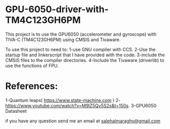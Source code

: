 # GPU-6050-driver-with-TM4C123GH6PM
This project is to use the GPU6050 (accelerometer and gyroscope) with TIVA-C (TM4C123GH6PM) using CMSIS and Tivaware.

To use this project to need to:
1-use GNU compiler with CCS.
2-Use the startup file and linkerscript that I have provided with the code.
3-include the CMSIS files to the compiler directories.
4-Include the Tivaware (driverlib) to use the functions of FPU.

# References:
1-Quantum leaps( https://www.state-machine.com )
2-https://www.youtube.com/watch?v=M9lZ5Qy5S2s&t=150s.
3-GPU6050 Datasheet

if you have any question send me an email at salehalmaraghy@gmail.com
